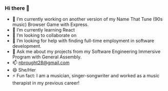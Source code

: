 ### Hi there 👋  

- 🔭 I’m currently working on another version of my Name That Tune (90s music) Browser Game with Express. 
- 🌱 I’m currently learning React
- 👯 I’m looking to collaborate on 
- 🤔 I’m looking for help with finding full-time employment in software development.
- 💬 Ask me about my projects from my Software Engineering Immersive Program with General Assembly. 
- 📫 nbrought28@gmail.com
- 😄 She/Her
- ⚡ Fun fact: I am a musician, singer-songwriter and worked as a music therapist in my previous career!

